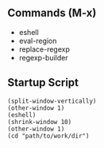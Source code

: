 
## Commands (M-x)

* eshell
* eval-region
* replace-regexp
* regexp-builder


## Startup Script

```elisp
(split-window-vertically)
(other-window 1)
(eshell)
(shrink-window 10)
(other-window 1)
(cd "path/to/work/dir")
```

